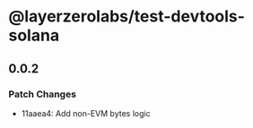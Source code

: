 # @layerzerolabs/test-devtools-solana

## 0.0.2

### Patch Changes

- 11aaea4: Add non-EVM bytes logic
